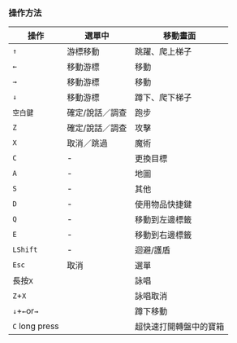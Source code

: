 <h3>操作方法</h3>

| 操作 | 選單中 | 移動畫面  |
|---|---|---|
| `↑` | 游標移動 | 跳躍、爬上梯子  |
| `←` | 移動游標 | 移動  |
| `→` | 移動游標 | 移動  |
| `↓` | 移動游標 | 蹲下、爬下梯子  |
| `空白鍵` | 確定/說話／調查 | 跑步  |
| `Z` | 確定/說話／調查 | 攻擊  |
| `X` | 取消／跳過 | 魔術  |
| `C` | - | 更換目標  |
| `A` | - | 地圖  |
| `S` | - | 其他  |
| `D` | - | 使用物品快捷鍵  |
| `Q` | - | 移動到左邊標籤  |
| `E` | - | 移動到右邊標籤  |
| `LShift` | - | 迴避/護盾  |
| `Esc` | 取消 | 選單  |
| 長按`X` |  | 詠唱  |
| `Z`+`X` |  | 詠唱取消  |
| `↓`+`←`or`→` |  | 蹲下移動  |
| `C` long press |  | 超快速打開轉盤中的寶箱  |
